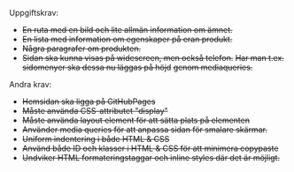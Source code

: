Uppgiftskrav:
* ~~En ruta med en bild och lite allmän information om ämnet.~~
* ~~En lista med information om egenskaper på eran produkt.~~
* ~~Några paragrafer om produkten.~~
* ~~Sidan ska kunna visas på widescreen, men också telefon.~~
    ~~Har man t.ex. sidomenyer ska dessa nu läggas på höjd~~
    ~~genom mediaqueries.~~

Andra krav:
* ~~Hemsidan ska ligga på GitHubPages~~
* ~~Måste använda CSS-attributet "display"~~
* ~~Måste använda layout element för att sätta plats på elementen~~
* ~~Använder media queries för att anpassa sidan för smalare skärmar.~~
* ~~Uniform indentering i både HTML & CSS~~
* ~~Använd både ID och klasser i HTML & CSS för att minimera copypaste~~
* ~~Undviker HTML formateringstaggar och inline styles där det är möjligt.~~
